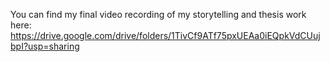 You can find my final video recording of my storytelling and thesis work here: https://drive.google.com/drive/folders/1TivCf9ATf75pxUEAa0iEQpkVdCUujbpI?usp=sharing
